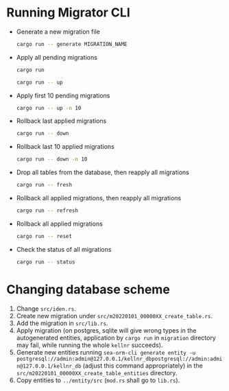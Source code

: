 # Running Migrator CLI

- Generate a new migration file
    ```sh
    cargo run -- generate MIGRATION_NAME
    ```
- Apply all pending migrations
    ```sh
    cargo run
    ```
    ```sh
    cargo run -- up
    ```
- Apply first 10 pending migrations
    ```sh
    cargo run -- up -n 10
    ```
- Rollback last applied migrations
    ```sh
    cargo run -- down
    ```
- Rollback last 10 applied migrations
    ```sh
    cargo run -- down -n 10
    ```
- Drop all tables from the database, then reapply all migrations
    ```sh
    cargo run -- fresh
    ```
- Rollback all applied migrations, then reapply all migrations
    ```sh
    cargo run -- refresh
    ```
- Rollback all applied migrations
    ```sh
    cargo run -- reset
    ```
- Check the status of all migrations
    ```sh
    cargo run -- status
    ```

# Changing database scheme

1. Change `src/iden.rs`.
2. Create new migration under `src/m20220101_00000XX_create_table.rs`.
3. Add the migration in `src/lib.rs`.
4. Apply migration (on postgres, sqlite will give wrong types in the
   autogenerated entities, application by `cargo run` in `migration` directory
   may fail, while running the whole `kellnr` succeeds).
5. Generate new entities running `sea-orm-cli generate entity -u
   postgresql://admin:admin@127.0.0.1/kellnr_dbpostgresql://admin:admin@127.0.0.1/kellnr_db` (adjust this command
   appropriately) in the `src/m20220101_00000XX_create_table_entities`
   directory.
6. Copy entities to `../entity/src` (`mod.rs` shall go to `lib.rs`).
